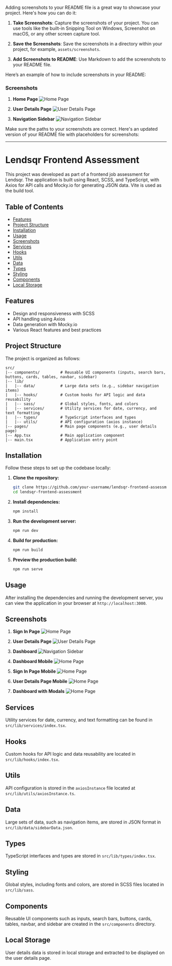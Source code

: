 Adding screenshots to your README file is a great way to showcase your project. Here's how you can do it:

1. **Take Screenshots**: Capture the screenshots of your project. You can use tools like the built-in Snipping Tool on Windows, Screenshot on macOS, or any other screen capture tool.

2. **Save the Screenshots**: Save the screenshots in a directory within your project, for example, `assets/screenshots`.

3. **Add Screenshots to README**: Use Markdown to add the screenshots to your README file. 

Here’s an example of how to include screenshots in your README:

### Screenshots

1. **Home Page**
   ![Home Page](assets/screenshots/homepage.png)

2. **User Details Page**
   ![User Details Page](assets/screenshots/userdetails.png)

4. **Navigation Sidebar**
   ![Navigation Sidebar](assets/screenshots/sidebar.png)

Make sure the paths to your screenshots are correct. Here's an updated version of your README file with placeholders for screenshots:

---

# Lendsqr Frontend Assessment

This project was developed as part of a frontend job assessment for Lendsqr. The application is built using React, SCSS, and TypeScript, with Axios for API calls and Mocky.io for generating JSON data. Vite is used as the build tool.

## Table of Contents
- [Features](#features)
- [Project Structure](#project-structure)
- [Installation](#installation)
- [Usage](#usage)
- [Screenshots](#screenshots)
- [Services](#services)
- [Hooks](#hooks)
- [Utils](#utils)
- [Data](#data)
- [Types](#types)
- [Styling](#styling)
- [Components](#components)
- [Local Storage](#local-storage)

## Features
- Design and responsiveness with SCSS
- API handling using Axios
- Data generation with Mocky.io
- Various React features and best practices

## Project Structure
The project is organized as follows:

```
src/
|-- components/         # Reusable UI components (inputs, search bars, buttons, cards, tables, navbar, sidebar)
|-- lib/
|   |-- data/           # Large data sets (e.g., sidebar navigation items)
|   |-- hooks/          # Custom hooks for API logic and data reusability
|   |-- sass/           # Global styles, fonts, and colors
|   |-- services/       # Utility services for date, currency, and text formatting
|   |-- types/          # TypeScript interfaces and types
|   |-- utils/          # API configuration (axios instance)
|-- pages/              # Main page components (e.g., user details page)
|-- App.tsx             # Main application component
|-- main.tsx            # Application entry point
```

## Installation
Follow these steps to set up the codebase locally:

1. **Clone the repository:**
   ```sh
   git clone https://github.com/your-username/lendsqr-frontend-assessment.git
   cd lendsqr-frontend-assessment
   ```

2. **Install dependencies:**
   ```sh
   npm install
   ```

3. **Run the development server:**
   ```sh
   npm run dev
   ```

4. **Build for production:**
   ```sh
   npm run build
   ```

5. **Preview the production build:**
   ```sh
   npm run serve
   ```

## Usage
After installing the dependencies and running the development server, you can view the application in your browser at `http://localhost:3000`.

## Screenshots

1. **Sign In Page**
   ![Home Page](assets/screenshots/signin-page-desktop.app.png)

2. **User Details Page**
   ![User Details Page](assets/screenshots/User-details-desktop.png)

3. **Dashboard**
   ![Navigation Sidebar](assets/screenshots/user-page-desktop.png)

4. **Dashboard Mobile**
   ![Home Page](assets/screenshots/user-page-mobile.app.png)

5. **Sign In Page Mobile**
   ![Home Page](assets/screenshots/signin-page-mobile.app.png)

6. **User Details Page Mobile**
   ![Home Page](assets/screenshots/user-details-mobile.png)

7. **Dashboard with Modals**
   ![Home Page](assets/screenshots/Userpage-with-filter-modal.png)

## Services
Utility services for date, currency, and text formatting can be found in `src/lib/services/index.tsx`.

## Hooks
Custom hooks for API logic and data reusability are located in `src/lib/hooks/index.tsx`.

## Utils
API configuration is stored in the `axiosInstance` file located at `src/lib/utils/axiosInstance.ts`.

## Data
Large sets of data, such as navigation items, are stored in JSON format in `src/lib/data/sidebarData.json`.

## Types
TypeScript interfaces and types are stored in `src/lib/types/index.tsx`.

## Styling
Global styles, including fonts and colors, are stored in SCSS files located in `src/lib/sass`.

## Components
Reusable UI components such as inputs, search bars, buttons, cards, tables, navbar, and sidebar are created in the `src/components` directory.

## Local Storage
User details data is stored in local storage and extracted to be displayed on the user details page.

